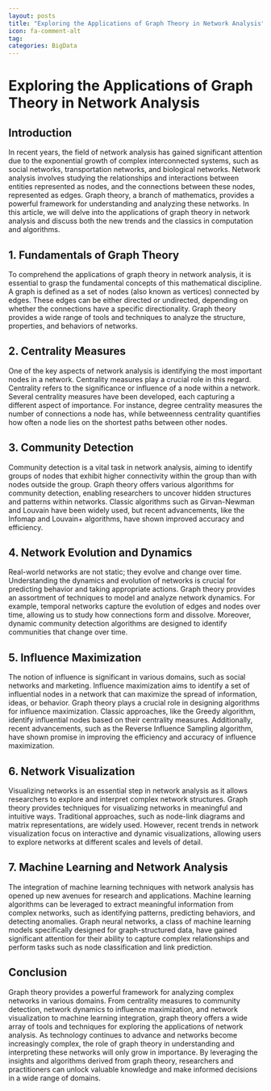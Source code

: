 ```yaml
---
layout: posts
title: "Exploring the Applications of Graph Theory in Network Analysis"
icon: fa-comment-alt
tag:      
categories: BigData
---
```



# Exploring the Applications of Graph Theory in Network Analysis

## Introduction

In recent years, the field of network analysis has gained significant attention due to the exponential growth of complex interconnected systems, such as social networks, transportation networks, and biological networks. Network analysis involves studying the relationships and interactions between entities represented as nodes, and the connections between these nodes, represented as edges. Graph theory, a branch of mathematics, provides a powerful framework for understanding and analyzing these networks. In this article, we will delve into the applications of graph theory in network analysis and discuss both the new trends and the classics in computation and algorithms.

## 1. Fundamentals of Graph Theory

To comprehend the applications of graph theory in network analysis, it is essential to grasp the fundamental concepts of this mathematical discipline. A graph is defined as a set of nodes (also known as vertices) connected by edges. These edges can be either directed or undirected, depending on whether the connections have a specific directionality. Graph theory provides a wide range of tools and techniques to analyze the structure, properties, and behaviors of networks.

## 2. Centrality Measures

One of the key aspects of network analysis is identifying the most important nodes in a network. Centrality measures play a crucial role in this regard. Centrality refers to the significance or influence of a node within a network. Several centrality measures have been developed, each capturing a different aspect of importance. For instance, degree centrality measures the number of connections a node has, while betweenness centrality quantifies how often a node lies on the shortest paths between other nodes.

## 3. Community Detection

Community detection is a vital task in network analysis, aiming to identify groups of nodes that exhibit higher connectivity within the group than with nodes outside the group. Graph theory offers various algorithms for community detection, enabling researchers to uncover hidden structures and patterns within networks. Classic algorithms such as Girvan-Newman and Louvain have been widely used, but recent advancements, like the Infomap and Louvain+ algorithms, have shown improved accuracy and efficiency.

## 4. Network Evolution and Dynamics

Real-world networks are not static; they evolve and change over time. Understanding the dynamics and evolution of networks is crucial for predicting behavior and taking appropriate actions. Graph theory provides an assortment of techniques to model and analyze network dynamics. For example, temporal networks capture the evolution of edges and nodes over time, allowing us to study how connections form and dissolve. Moreover, dynamic community detection algorithms are designed to identify communities that change over time.

## 5. Influence Maximization

The notion of influence is significant in various domains, such as social networks and marketing. Influence maximization aims to identify a set of influential nodes in a network that can maximize the spread of information, ideas, or behavior. Graph theory plays a crucial role in designing algorithms for influence maximization. Classic approaches, like the Greedy algorithm, identify influential nodes based on their centrality measures. Additionally, recent advancements, such as the Reverse Influence Sampling algorithm, have shown promise in improving the efficiency and accuracy of influence maximization.

## 6. Network Visualization

Visualizing networks is an essential step in network analysis as it allows researchers to explore and interpret complex network structures. Graph theory provides techniques for visualizing networks in meaningful and intuitive ways. Traditional approaches, such as node-link diagrams and matrix representations, are widely used. However, recent trends in network visualization focus on interactive and dynamic visualizations, allowing users to explore networks at different scales and levels of detail.

## 7. Machine Learning and Network Analysis

The integration of machine learning techniques with network analysis has opened up new avenues for research and applications. Machine learning algorithms can be leveraged to extract meaningful information from complex networks, such as identifying patterns, predicting behaviors, and detecting anomalies. Graph neural networks, a class of machine learning models specifically designed for graph-structured data, have gained significant attention for their ability to capture complex relationships and perform tasks such as node classification and link prediction.

## Conclusion

Graph theory provides a powerful framework for analyzing complex networks in various domains. From centrality measures to community detection, network dynamics to influence maximization, and network visualization to machine learning integration, graph theory offers a wide array of tools and techniques for exploring the applications of network analysis. As technology continues to advance and networks become increasingly complex, the role of graph theory in understanding and interpreting these networks will only grow in importance. By leveraging the insights and algorithms derived from graph theory, researchers and practitioners can unlock valuable knowledge and make informed decisions in a wide range of domains.